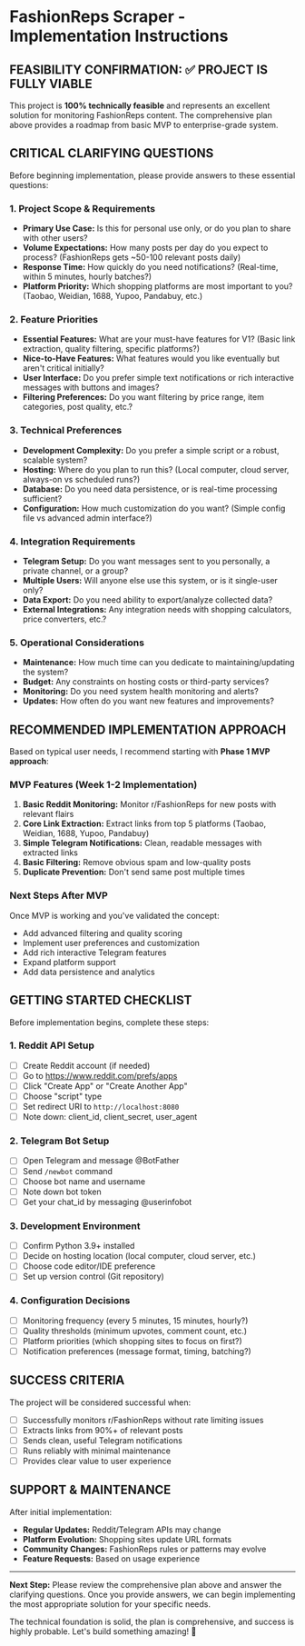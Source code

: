 # FashionReps Scraper - Implementation Instructions

## FEASIBILITY CONFIRMATION: ✅ PROJECT IS FULLY VIABLE

This project is **100% technically feasible** and represents an excellent solution for monitoring FashionReps content. The comprehensive plan above provides a roadmap from basic MVP to enterprise-grade system.

## CRITICAL CLARIFYING QUESTIONS

Before beginning implementation, please provide answers to these essential questions:

### 1. Project Scope & Requirements
- **Primary Use Case:** Is this for personal use only, or do you plan to share with other users?
- **Volume Expectations:** How many posts per day do you expect to process? (FashionReps gets ~50-100 relevant posts daily)
- **Response Time:** How quickly do you need notifications? (Real-time, within 5 minutes, hourly batches?)
- **Platform Priority:** Which shopping platforms are most important to you? (Taobao, Weidian, 1688, Yupoo, Pandabuy, etc.)

### 2. Feature Priorities  
- **Essential Features:** What are your must-have features for V1? (Basic link extraction, quality filtering, specific platforms?)
- **Nice-to-Have Features:** What features would you like eventually but aren't critical initially?
- **User Interface:** Do you prefer simple text notifications or rich interactive messages with buttons and images?
- **Filtering Preferences:** Do you want filtering by price range, item categories, post quality, etc.?

### 3. Technical Preferences
- **Development Complexity:** Do you prefer a simple script or a robust, scalable system?
- **Hosting:** Where do you plan to run this? (Local computer, cloud server, always-on vs scheduled runs?)
- **Database:** Do you need data persistence, or is real-time processing sufficient?
- **Configuration:** How much customization do you want? (Simple config file vs advanced admin interface?)

### 4. Integration Requirements
- **Telegram Setup:** Do you want messages sent to you personally, a private channel, or a group?
- **Multiple Users:** Will anyone else use this system, or is it single-user only?
- **Data Export:** Do you need ability to export/analyze collected data?
- **External Integrations:** Any integration needs with shopping calculators, price converters, etc.?

### 5. Operational Considerations
- **Maintenance:** How much time can you dedicate to maintaining/updating the system?
- **Budget:** Any constraints on hosting costs or third-party services?
- **Monitoring:** Do you need system health monitoring and alerts?
- **Updates:** How often do you want new features and improvements?

## RECOMMENDED IMPLEMENTATION APPROACH

Based on typical user needs, I recommend starting with **Phase 1 MVP approach**:

### MVP Features (Week 1-2 Implementation)
1. **Basic Reddit Monitoring:** Monitor r/FashionReps for new posts with relevant flairs
2. **Core Link Extraction:** Extract links from top 5 platforms (Taobao, Weidian, 1688, Yupoo, Pandabuy)
3. **Simple Telegram Notifications:** Clean, readable messages with extracted links
4. **Basic Filtering:** Remove obvious spam and low-quality posts
5. **Duplicate Prevention:** Don't send same post multiple times

### Next Steps After MVP
Once MVP is working and you've validated the concept:
- Add advanced filtering and quality scoring
- Implement user preferences and customization
- Add rich interactive Telegram features
- Expand platform support
- Add data persistence and analytics

## GETTING STARTED CHECKLIST

Before implementation begins, complete these steps:

### 1. Reddit API Setup
- [ ] Create Reddit account (if needed)
- [ ] Go to https://www.reddit.com/prefs/apps
- [ ] Click "Create App" or "Create Another App"  
- [ ] Choose "script" type
- [ ] Set redirect URI to `http://localhost:8080`
- [ ] Note down: client_id, client_secret, user_agent

### 2. Telegram Bot Setup
- [ ] Open Telegram and message @BotFather
- [ ] Send `/newbot` command
- [ ] Choose bot name and username
- [ ] Note down bot token
- [ ] Get your chat_id by messaging @userinfobot

### 3. Development Environment
- [ ] Confirm Python 3.9+ installed
- [ ] Decide on hosting location (local computer, cloud server, etc.)
- [ ] Choose code editor/IDE preference
- [ ] Set up version control (Git repository)

### 4. Configuration Decisions
- [ ] Monitoring frequency (every 5 minutes, 15 minutes, hourly?)
- [ ] Quality thresholds (minimum upvotes, comment count, etc.)
- [ ] Platform priorities (which shopping sites to focus on first?)
- [ ] Notification preferences (message format, timing, batching?)

## SUCCESS CRITERIA

The project will be considered successful when:
- [ ] Successfully monitors r/FashionReps without rate limiting issues  
- [ ] Extracts links from 90%+ of relevant posts
- [ ] Sends clean, useful Telegram notifications
- [ ] Runs reliably with minimal maintenance
- [ ] Provides clear value to user experience

## SUPPORT & MAINTENANCE

After initial implementation:
- **Regular Updates:** Reddit/Telegram APIs may change
- **Platform Evolution:** Shopping sites update URL formats
- **Community Changes:** FashionReps rules or patterns may evolve
- **Feature Requests:** Based on usage experience

---

**Next Step:** Please review the comprehensive plan above and answer the clarifying questions. Once you provide answers, we can begin implementing the most appropriate solution for your specific needs.

The technical foundation is solid, the plan is comprehensive, and success is highly probable. Let's build something amazing! 🚀